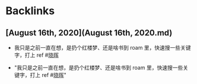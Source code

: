 
# Backlinks
## [August 16th, 2020](August 16th, 2020.md)
- 我只是之前一直在想，是扔个红楼梦、还是啥书到 roam 里，快速搜一些关键字，打上 ref #[晓晖](晓晖.md)

- "我只是之前一直在想，是扔个红楼梦、还是啥书到 roam 里，快速搜一些关键字，打上 ref #[晓晖](晓晖.md)"

